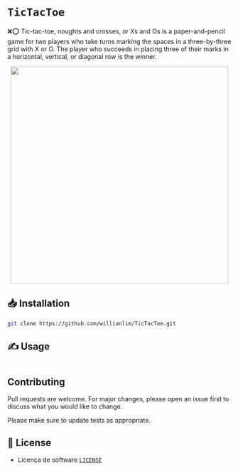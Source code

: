 # `TicTacToe`

❌⭕ Tic-tac-toe, noughts and crosses, or Xs and Os is a paper-and-pencil game for two players who take turns marking the spaces in a three-by-three grid with X or O. The player who succeeds in placing three of their marks in a horizontal, vertical, or diagonal row is the winner.

<p align="center">
    <img src="https://github.com/willianlim/TicTacToe/blob/master/tictactoe_video.gif" width="490">
</p>

## 📥 Installation

```bash
git clone https://github.com/willianlim/TicTacToe.git
```

## ✍ Usage

```bash

```


## Contributing
Pull requests are welcome. For major changes, please open an issue first to discuss what you would like to change.

Please make sure to update tests as appropriate.

## 📝 License
- Licença de software [`LICENSE`](https://github.com/willianlim/TicTacToe/blob/master/LICENSE)
